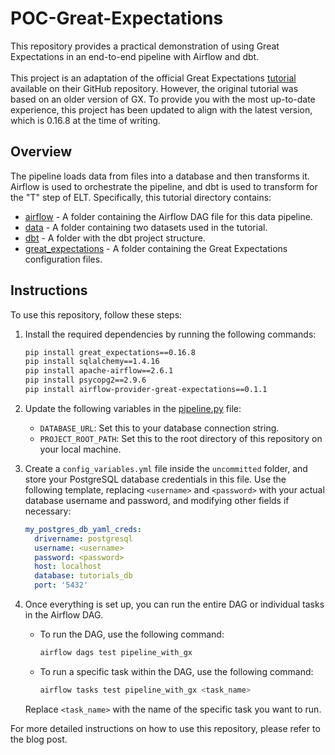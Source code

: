 # POC-Great-Expectations
This repository provides a practical demonstration of using Great Expectations in an end-to-end pipeline with Airflow and dbt.<br><br>
This project is an adaptation of the official Great Expectations [tutorial](https://github.com/great-expectations/gx_tutorials/tree/main/gx_dbt_airflow_tutorial) available on their GitHub repository. However, the original tutorial was based on an older version of GX. To provide you with the most up-to-date experience, this project has been updated to align with the latest version, which is 0.16.8 at the time of writing.

## Overview
The pipeline loads data from files into a database and then transforms it. Airflow is used to orchestrate the pipeline, and dbt is used to transform for the "T" step of ELT. Specifically, this tutorial directory contains:
- [airflow](https://github.com/syntio/POC-Great-Expectations/tree/master/airflow) - A folder containing the Airflow DAG file for this data pipeline.
- [data](https://github.com/syntio/POC-Great-Expectations/tree/master/data) - A folder containing two datasets used in the tutorial.
- [dbt](https://github.com/syntio/POC-Great-Expectations/tree/master/dbt) - A folder with the dbt project structure.
- [great_expectations](https://github.com/syntio/POC-Great-Expectations/tree/master/great_expectations) - A folder containing the Great Expectations configuration files.

## Instructions
To use this repository, follow these steps:

1. Install the required dependencies by running the following commands:
   ```bash
   pip install great_expectations==0.16.8
   pip install sqlalchemy==1.4.16
   pip install apache-airflow==2.6.1
   pip install psycopg2==2.9.6
   pip install airflow-provider-great-expectations==0.1.1
   ```

2. Update the following variables in the [pipeline.py](airflow/pipeline.py) file:
   - `DATABASE_URL`: Set this to your database connection string.
   - `PROJECT_ROOT_PATH`: Set this to the root directory of this repository on your local machine.

3. Create a `config_variables.yml` file inside the `uncommitted` folder, and store your PostgreSQL database credentials in this file. Use the following template, replacing `<username>` and `<password>` with your actual database username and password, and modifying other fields if necessary:
   ```yaml
   my_postgres_db_yaml_creds:
     drivername: postgresql
     username: <username>
     password: <password>
     host: localhost
     database: tutorials_db
     port: '5432'
    ```

4. Once everything is set up, you can run the entire DAG or individual tasks in the Airflow DAG. 

   - To run the DAG, use the following command:

     ```bash
     airflow dags test pipeline_with_gx
     ```

   - To run a specific task within the DAG, use the following command:

     ```bash
     airflow tasks test pipeline_with_gx <task_name>
     ```

   Replace `<task_name>` with the name of the specific task you want to run.


For more detailed instructions on how to use this repository, please refer to the blog post.
